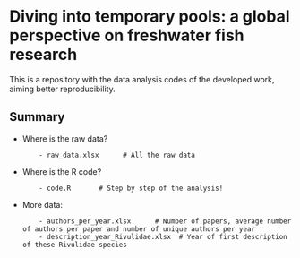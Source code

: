 # Diving into temporary pools: a global perspective on freshwater fish research 

This is a repository with the data analysis codes of the developed work, aiming better reproducibility. 

## Summary

- Where is the raw data?

          - raw_data.xlsx      # All the raw data 

- Where is the R code?

          - code.R       # Step by step of the analysis!
  
- More data:

          - authors_per_year.xlsx      # Number of papers, average number of authors per paper and number of unique authors per year
          - description_year_Rivulidae.xlsx  # Year of first description of these Rivulidae species
  
